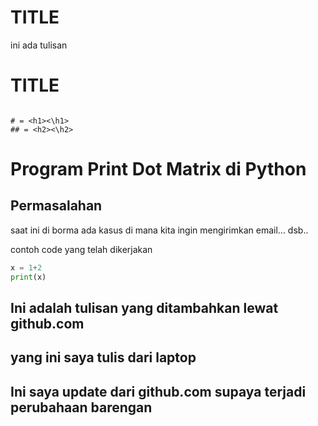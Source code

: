 <h1>TITLE</h1>
<p>ini ada tulisan</p>

# TITLE

```

# = <h1><\h1>
## = <h2><\h2>

```

# **Program Print Dot Matrix di Python**
## Permasalahan

saat ini di borma ada kasus di mana kita ingin mengirimkan email... dsb..

contoh code yang telah dikerjakan

```python
x = 1+2
print(x)
```

## Ini adalah tulisan yang ditambahkan lewat github.com

## yang ini saya tulis dari laptop
## Ini saya update dari github.com supaya terjadi perubahaan barengan

